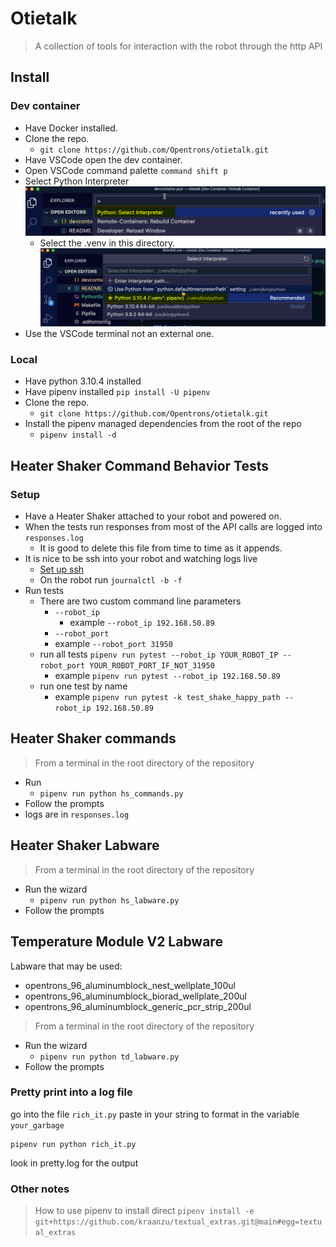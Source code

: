 # Otietalk

> A collection of tools for interaction with the robot through the http API

## Install

### Dev container

- Have Docker installed.
- Clone the repo.
  - `git clone https://github.com/Opentrons/otietalk.git`
- Have VSCode open the dev container.
- Open VSCode command palette `command shift p`
- Select Python Interpreter ![Select the python interpreter](img/PythonSelectInterpreter.png)
  - Select the .venv in this directory. ![Select the .venv in this directory](img/venv.png)
- Use the VSCode terminal not an external one.

### Local

- Have python 3.10.4 installed
- Have pipenv installed `pip install -U pipenv`
- Clone the repo.
  - `git clone https://github.com/Opentrons/otietalk.git`
- Install the pipenv managed dependencies from the root of the repo
  - `pipenv install -d`

## Heater Shaker Command Behavior Tests

### Setup

- Have a Heater Shaker attached to your robot and powered on.
- When the tests run responses from most of the API calls are logged into `responses.log`
  - It is good to delete this file from time to time as it appends.
- It is nice to be ssh into your robot and watching logs live
  - [Set up ssh](https://support.opentrons.com/s/article/Setting-up-SSH-access-to-your-OT-2)
  - On the robot run `journalctl -b -f`
- Run tests
  - There are two custom command line parameters
    - `--robot_ip`
      - example `--robot_ip 192.168.50.89`
    - `--robot_port`
    - example `--robot_port 31950`
  - run all tests `pipenv run pytest --robot_ip YOUR_ROBOT_IP --robot_port YOUR_ROBOT_PORT_IF_NOT_31950`
    - example `pipenv run pytest --robot_ip 192.168.50.89`
  - run one test by name
    - example `pipenv run pytest -k test_shake_happy_path --robot_ip 192.168.50.89`

## Heater Shaker commands

> From a terminal in the root directory of the repository

- Run
  - `pipenv run python hs_commands.py`
- Follow the prompts
- logs are in `responses.log`

## Heater Shaker Labware

> From a terminal in the root directory of the repository

- Run the wizard
  - `pipenv run python hs_labware.py`
- Follow the prompts

## Temperature Module V2 Labware

Labware that may be used:

- opentrons_96_aluminumblock_nest_wellplate_100ul
- opentrons_96_aluminumblock_biorad_wellplate_200ul
- opentrons_96_aluminumblock_generic_pcr_strip_200ul

> From a terminal in the root directory of the repository

- Run the wizard
  - `pipenv run python td_labware.py`
- Follow the prompts

### Pretty print into a log file

go into the file `rich_it.py`
paste in your string to format in the variable `your_garbage`

```shell
pipenv run python rich_it.py
```

look in pretty.log for the output

### Other notes

> How to use pipenv to install direct `pipenv install -e git+https://github.com/kraanzu/textual_extras.git@main#egg=textual_extras`
